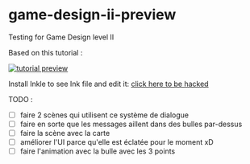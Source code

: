 # game-design-ii-preview
Testing for Game Design level II

Based on this tutorial : 

[![tutorial preview](https://img.youtube.com/vi/vY0Sk93YUhA/hqdefault.jpg)](https://www.youtube.com/watch?v=vY0Sk93YUhA&t)

Install Inkle to see Ink file and edit it: [click here to be hacked](https://www.inklestudios.com/ink/)

TODO : 
- [ ] faire 2 scènes qui utilisent ce système de dialogue
- [ ] faire en sorte que les messages aillent dans des bulles par-dessus
- [ ] faire la scène avec la carte 
- [ ] améliorer l'UI parce qu'elle est éclatée pour le moment xD
- [ ] faire l'animation avec la bulle avec les 3 points

